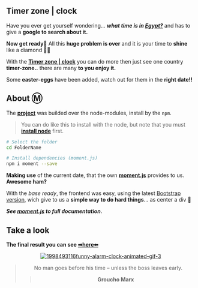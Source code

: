 ## Timer zone | clock

Have you ever get yourself wondering... ***what time is in [Egypt?](https://bumboobee.github.io/timer-zone/)*** and has to give a **google to search about it.**

**Now get ready💅** All this **huge problem is over** and it is your time to **shine** like a diamond 💎💎

With the **[Timer zone | clock](https://bumboobee.github.io/timer-zone/)** you can do more then just see one country **timer-zone..** there are many **to you enjoy it.**

Some **easter-eggs** have been added, watch out for them in the **right date!!**

## About Ⓜ

The **[project](https://bumboobee.github.io/timer-zone/)** was builded over the node-modules, install by the ```npm```. 
> You can do like this to install with the node, but note that you must **[install node](https://nodejs.org/en/download/)** first.
``` bash
# Select the folder 
cd FolderName

# Install dependencies (moment.js)
npm i moment --save

```

**Making use** of the current date, that the own **[moment.js](https://momentjs.com/)** provides to us. **Awesome ham?**

With the *base ready*, the frontend was easy, using the latest [Bootstrap version](https://getbootstrap.com/docs/5.1/getting-started/introduction/), wich give to us a **simple way to do hard things**... as center a div 🤣

***See **[moment.js](https://momentjs.com/)** to full documentation.***

## Take a look 

 **The final result you can see [➡here⬅](https://bumboobee.github.io/timer-zone/)**
 
<div align="center">
 
[![1998493116funny-alarm-clock-animated-gif-3](https://user-images.githubusercontent.com/94147847/168444438-16b719e1-7c3f-4585-861c-d7badda89b70.gif)](https://bumboobee.github.io/timer-zone/)

 > No man goes before his time – unless the boss leaves early.
 >> **Groucho Marx**
<div \> 
